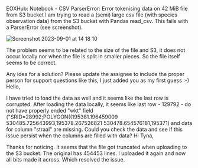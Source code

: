 EOXHub: Notebook - CSV ParserError: Error tokenising data on 42 MiB file from S3 bucket
I am trying to read a (semi) large csv file (with species observation data) from the S3 bucket with Pandas read_csv. This fails with a ParserError (see screenshot).

![Screenshot 2023-09-01 at 14 18 10](https://github.com/FAIRiCUBE/FAIRiCUBE-Hub-issue-tracker/assets/1943289/65abdc08-667e-4b79-a05e-c1c57f16b899)

The problem seems to be related to the size of the file and S3, it does not occur locally nor when the file is split in smaller pieces. So the file itself seems to be correct.

Any idea for a solution? Please update the assignee to include the proper person for support questions like this, I just added you as my first guess :-) 
Hello, 
I have tried to load the data as well and it seems like the last row is corrupted. After loading the data locally, it seems like last row - 129792  - do not have properly ended "wkt" field ("SRID=28992;POLYGON((195381.196459009 530485.725643993,195378.267526821 530478.654576181,195371) and data for column "straal" are missing. Could you check the data and see if this issue persist when the columns are filled with data?
Hi Tyna,

Thanks for noticing. It seems that the file got truncated when uploading to the S3 bucket. The original has 454453 lines. I uploaded it again and now all bits made it across. Which resolved the issue.